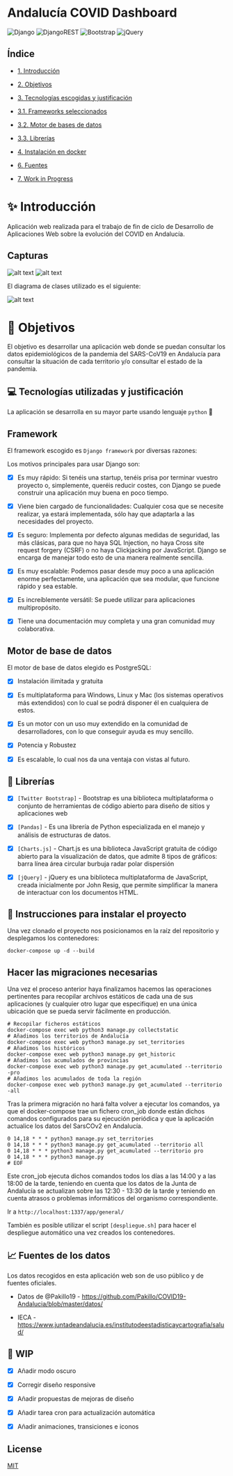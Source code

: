 # Andalucía COVID Dashboard


![Django](https://img.shields.io/badge/django-%23092E20.svg?style=for-the-badge&logo=django&logoColor=white)
![DjangoREST](https://img.shields.io/badge/DJANGO-REST-ff1709?style=for-the-badge&logo=django&logoColor=white&color=ff1709&labelColor=gray)
![Bootstrap](https://img.shields.io/badge/bootstrap-%23563D7C.svg?style=for-the-badge&logo=bootstrap&logoColor=white)
![jQuery](https://img.shields.io/badge/jquery-%230769AD.svg?style=for-the-badge&logo=jquery&logoColor=white)

## Índice

- [1. Introducción](#introduccion)

- [2. Objetivos](#objetivos)

- [3. Tecnologías escogidas y justificación](#tecnologías)

- [3.1. Frameworks seleccionados](#framework)

- [3.2. Motor de bases de datos](#bbdd)

- [3.3. Librerías](#librerias)

- [4. Instalación en docker](#instalacion_docker)

- [6. Fuentes](#fuentes)

- [7. Work in Progress](#WIP)

# :sparkles: Introducción

<a  name="introduccion"></a>

Aplicación web realizada para el trabajo de fin de ciclo de Desarrollo de Aplicaciones Web sobre la evolución del COVID en Andalucía. 

## Capturas 
![alt text](shoots/captura1.png)
![alt text](shoots/captura2.png)


El diagrama de clases utilizado es el siguiente:

![alt text](Diagrama_clases.png)


# :checkered_flag: Objetivos

<a  name="objetivos"></a>

El objetivo es desarrollar una aplicación web donde se puedan consultar los datos epidemiológicos de la pandemia del SARS-CoV19 en Andalucía para consultar la situación de cada territorio y/o consultar el estado de la pandemia.

## :computer: Tecnologías utilizadas y justificación

<a  name="tecnologías"></a>

La aplicación se desarrolla en su mayor parte usando lenguaje `python` :snake:

## Framework

<a  name="framework"></a>

El framework escogido es `Django framework` por diversas razones:

Los motivos principales para usar Django son:

- [x] Es muy rápido: Si tenéis una startup, tenéis prisa por terminar vuestro proyecto o, simplemente, queréis reducir costes, con Django se puede construir una aplicación muy buena en poco tiempo.

- [x] Viene bien cargado de funcionalidades: Cualquier cosa que se necesite realizar, ya estará implementada, sólo hay que adaptarla a las necesidades del proyecto.

- [x] Es seguro: Implementa por defecto algunas medidas de seguridad, las más clásicas, para que no haya SQL Injection, no haya Cross site request forgery (CSRF) o no haya Clickjacking por JavaScript. Django se encarga de manejar todo esto de una manera realmente sencilla.

- [x] Es muy escalable: Podemos pasar desde muy poco a una aplicación enorme perfectamente, una aplicación que sea modular, que funcione rápido y sea estable.

- [x] Es increíblemente versátil: Se puede utilizar para aplicaciones multipropósito.

- [x] Tiene una documentación muy completa y una gran comunidad muy colaborativa.

## Motor de base de datos

<a  name="bbdd"></a>

El motor de base de datos elegido es PostgreSQL:

- [x] Instalación ilimitada y gratuita

- [x] Es multiplataforma para Windows, Linux y Mac (los sistemas operativos más extendidos) con lo cual se podrá disponer él en cualquiera de estos.

- [x] Es un motor con un uso muy extendido en la comunidad de desarrolladores, con lo que conseguir ayuda es muy sencillo.

- [x] Potencia y Robustez

- [x] Es escalable, lo cual nos da una ventaja con vistas al futuro.

## :book: Librerías

<a  name="librerias"></a>

- [x] `[Twitter Bootstrap]` - Bootstrap es una biblioteca multiplataforma o conjunto de herramientas de código abierto para diseño de sitios y aplicaciones web

- [x] `[Pandas]` - Es una librería de Python especializada en el manejo y análisis de estructuras de datos.

- [x] `[Charts.js]` - Chart.js es una biblioteca JavaScript gratuita de código abierto para la visualización de datos, que admite 8 tipos de gráficos: barra línea área circular burbuja radar polar dispersión

- [x] `[jQuery]` - jQuery es una biblioteca multiplataforma de JavaScript, creada inicialmente por John Resig, que permite simplificar la manera de interactuar con los documentos HTML.

## :whale: Instrucciones para instalar el proyecto

<a  name="instalacion_docker"></a>

Una vez clonado el proyecto nos posicionamos en la raíz del repositorio y desplegamos los contenedores:

```
docker-compose up -d --build
```

## Hacer las migraciones necesarias

Una vez el proceso anterior haya finalizamos hacemos las operaciones pertinentes para recopilar archivos estáticos de cada una de sus aplicaciones (y cualquier otro lugar que especifique) en una única ubicación que se pueda servir fácilmente en producción.

```
# Recopilar ficheros estáticos
docker-compose exec web python3 manage.py collectstatic
# Añadimos los territorios de Andalucía
docker-compose exec web python3 manage.py set_territories
# Añadimos los históricos
docker-compose exec web python3 manage.py get_historic
# Añadimos los acumulados de provincias
docker-compose exec web python3 manage.py get_acumulated --territorio -pro
# Añadimos los acumulados de toda la región
docker-compose exec web python3 manage.py get_acumulated --territorio -all
```

Tras la primera migración no hará falta volver a ejecutar los comandos, ya que el docker-compose trae un fichero cron_job donde están dichos comandos configurados para su ejecución periódica y que la aplicación actualice los datos del SarsCOv2 en Andalucía.

```
0 14,18 * * * python3 manage.py set_territories
0 14,18 * * * python3 manage.py get_acumulated --territorio all
0 14,18 * * * python3 manage.py get_acumulated --territorio pro
0 14,18 * * * python3 manage.py
# EOF
```

Este cron_job ejecuta dichos comandos todos los días a las 14:00 y a las 18:00 de la tarde, teniendo en cuenta que los datos de la Junta de Andalucía se actualizan sobre las 12:30 - 13:30 de la tarde y teniendo en cuenta atrasos o problemas informáticos del organismo correspondiente.

Ir a `http://localhost:1337/app/general/`

También es posible utilizar el script `[despliegue.sh]` para hacer el despliegue automático una vez creados los contenedores.

## :chart_with_upwards_trend: Fuentes de los datos

<a  name="fuentes"></a>

Los datos recogidos en esta aplicación web son de uso público y de fuentes oficiales.

- Datos de @Pakillo19 - https://github.com/Pakillo/COVID19-Andalucia/blob/master/datos/

- IECA - https://www.juntadeandalucia.es/institutodeestadisticaycartografia/salud/

## :pencil: WIP

<a  name="wip"></a>

- [x] Añadir modo oscuro

- [x] Corregir diseño responsive

- [x] Añadir propuestas de mejoras de diseño

- [x] Añadir tarea cron para actualización automática

- [x] Añadir animaciones, transiciones e iconos

## License

[MIT](https://choosealicense.com/licenses/mit/)
